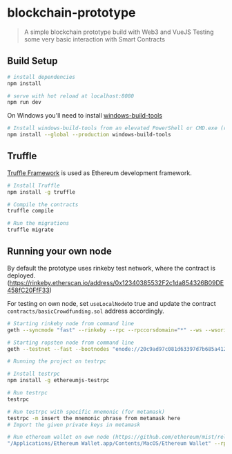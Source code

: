 # blockchain-prototype

> A simple blockchain prototype build with Web3 and VueJS
> Testing some very basic interaction with Smart Contracts

## Build Setup

``` bash
# install dependencies
npm install

# serve with hot reload at localhost:8080
npm run dev
```

On Windows you'll need to install [windows-build-tools](https://github.com/felixrieseberg/windows-build-tools)

``` bash
# Install windows-build-tools from an elevated PowerShell or CMD.exe (run as Administrator).
npm install --global --production windows-build-tools
```

## Truffle

[Truffle Framework](http://truffleframework.com/) is used as Ethereum development framework.

``` bash
# Install Truffle
npm install -g truffle

# Compile the contracts
truffle compile

# Run the migrations
truffle migrate
```

## Running your own node

By default the prototype uses rinkeby test network, where the contract is deployed. (https://rinkeby.etherscan.io/address/0x12340385532F2c1da854326B09DE458fC20FfF33)

For testing on own node, set `useLocalNode`to true and update the contract `contracts/basicCrowdfunding.sol` address accordingly.

``` bash
# Starting rinkeby node from command line
geth --syncmode "fast" --rinkeby --rpc --rpccorsdomain="*" --ws --wsorigins="*" console  --rpcapi="db,eth,net,web3,personal,web3"

# Starting ropsten node from command line
geth --testnet --fast --bootnodes "enode://20c9ad97c081d63397d7b685a412227a40e23c8bdc6688c6f37e97cfbc22d2b4d1db1510d8f61e6a8866ad7f0e17c02b14182d37ea7c3c8b9c2683aeb6b733a1@52.169.14.227:30303,enode://6ce05930c72abc632c58e2e4324f7c7ea478cec0ed4fa2528982cf34483094e9cbc9216e7aa349691242576d552a2a56aaeae426c5303ded677ce455ba1acd9d@13.84.180.240:30303" --rpc --rpccorsdomain="*" --ws --wsorigins="*" --rpcapi="db,eth,net,web3,personal,web3"

# Running the project on testrpc

# Install testrpc
npm install -g ethereumjs-testrpc

# Run testrpc
testrpc

# Run testrpc with specific mnemonic (for metamask)
testrpc -m insert the mnemonic phrase from metamask here
# Import the given private keys in metamask

# Run ethereum wallet on own node (https://github.com/ethereum/mist/releases)
"/Applications/Ethereum Wallet.app/Contents/MacOS/Ethereum Wallet" --rpc http://localhost:8545
```